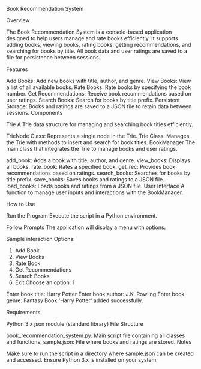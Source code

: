 Book Recommendation System

Overview

The Book Recommendation System is a console-based application designed to help users manage and rate books efficiently. It supports adding books, viewing books, rating books, getting recommendations, and searching for books by title. All book data and user ratings are saved to a file for persistence between sessions.

Features

Add Books: Add new books with title, author, and genre.
View Books: View a list of all available books.
Rate Books: Rate books by specifying the book number.
Get Recommendations: Receive book recommendations based on user ratings.
Search Books: Search for books by title prefix.
Persistent Storage: Books and ratings are saved to a JSON file to retain data between sessions.
Components

Trie
A Trie data structure for managing and searching book titles efficiently.

TrieNode Class: Represents a single node in the Trie.
Trie Class: Manages the Trie with methods to insert and search for book titles.
BookManager
The main class that integrates the Trie to manage books and user ratings.

add_book: Adds a book with title, author, and genre.
view_books: Displays all books.
rate_book: Rates a specified book.
get_rec: Provides book recommendations based on ratings.
search_books: Searches for books by title prefix.
save_books: Saves books and ratings to a JSON file.
load_books: Loads books and ratings from a JSON file.
User Interface
A function to manage user inputs and interactions with the BookManager.

How to Use

Run the Program
Execute the script in a Python environment.

Follow Prompts
The application will display a menu with options.


Sample interaction
Options:
1. Add Book
2. View Books
3. Rate Book
4. Get Recommendations
5. Search Books
6. Exit
Choose an option: 1

Enter book title: Harry Potter
Enter book author: J.K. Rowling
Enter book genre: Fantasy
Book 'Harry Potter' added successfully.

Requirements

Python 3.x
json module (standard library)
File Structure

book_recommendation_system.py: Main script file containing all classes and functions.
sample.json: File where books and ratings are stored.
Notes

Make sure to run the script in a directory where sample.json can be created and accessed.
Ensure Python 3.x is installed on your system.
